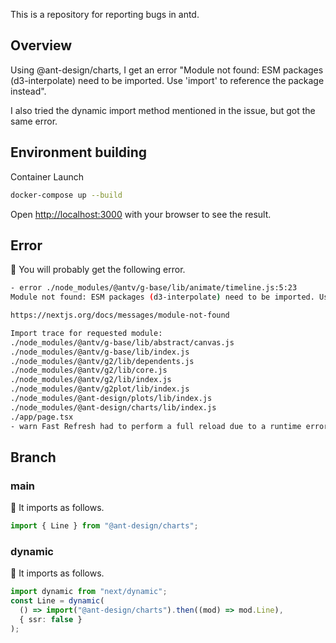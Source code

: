This is a repository for reporting bugs in antd.

## Overview

Using @ant-design/charts, I get an error "Module not found: ESM packages (d3-interpolate) need to be imported. Use 'import' to reference the package instead".

I also tried the dynamic import method mentioned in the issue, but got the same error.

## Environment building

Container Launch

```bash
docker-compose up --build
```

Open [http://localhost:3000](http://localhost:3000) with your browser to see the result.

## Error

🔽 You will probably get the following error.

```bash
- error ./node_modules/@antv/g-base/lib/animate/timeline.js:5:23
Module not found: ESM packages (d3-interpolate) need to be imported. Use 'import' to reference the package instead. https://nextjs.org/docs/messages/import-esm-externals

https://nextjs.org/docs/messages/module-not-found

Import trace for requested module:
./node_modules/@antv/g-base/lib/abstract/canvas.js
./node_modules/@antv/g-base/lib/index.js
./node_modules/@antv/g2/lib/dependents.js
./node_modules/@antv/g2/lib/core.js
./node_modules/@antv/g2/lib/index.js
./node_modules/@antv/g2plot/lib/index.js
./node_modules/@ant-design/plots/lib/index.js
./node_modules/@ant-design/charts/lib/index.js
./app/page.tsx
- warn Fast Refresh had to perform a full reload due to a runtime error.
```

## Branch

### main

🔽 It imports as follows.

```typescript
import { Line } from "@ant-design/charts";
```

### dynamic

🔽 It imports as follows.

```typescript
import dynamic from "next/dynamic";
const Line = dynamic(
  () => import("@ant-design/charts").then((mod) => mod.Line),
  { ssr: false }
);
```
